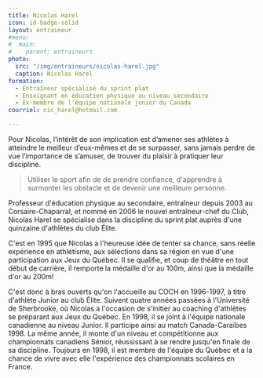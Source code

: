 ```yaml
---
title: Nicolas Harel
icon: id-badge-solid
layout: entraineur
#menu:
#  main:
#    parent: entraineurs
photo:
  src: "/img/entraineurs/nicolas-harel.jpg"
  caption: Nicolas Harel
formation:
  - Entraîneur spécialisé du sprint plat
  - Enseignant en éducation physique au niveau secondaire
  - Ex-membre de l'équipe nationale junior du Canada
courriel: nic_harel@hotmail.com

---
```

Pour Nicolas, l’intérêt de son implication est d’amener ses athlètes à atteindre le meilleur d’eux-mêmes et de se surpasser, sans jamais perdre de vue l’importance de s’amuser, de trouver du plaisir à pratiquer leur discipline.

> Utiliser le sport afin de de prendre confiance, d'apprendre à surmonter les obstacle et de devenir une meilleure personne.

Professeur d'éducation physique au secondaire, entraîneur depuis 2003 au Corsaire-Chaparral, et nommé en 2006 le nouvel entraîneur-chef du Club, Nicolas Harel se spécialise dans la discipline du sprint plat auprès d'une quinzaine d'athlètes du club Élite.

C'est en 1995 que Nicolas a l'heureuse idée de tenter sa chance, sans réelle expérience en athlétisme, aux sélections dans sa région en vue d'une participation aux Jeux du Québec. Il se qualifie, et coup de théâtre en tout début de carrière, il remporte la médaille d'or au 100m, ainsi que la médaille d'or au 200m!

C'est donc à bras ouverts qu'on l'accueille au COCH en 1996-1997, à titre d'athlète Junior au club Élite. Suivent quatre années passées à l'Université de Sherbrooke, où Nicolas a l'occasion de s'initier au coaching d'athlètes se préparant aux Jeux du Québec. En 1998, il se joint à l'équipe nationale canadienne au niveau Junior. Il participe ainsi au match Canada-Caraïbes 1998. La même année, il monte d'un niveau et compétitionne aux championnats canadiens Sénior, réussissant à se rendre jusqu'en finale de sa discipline. Toujours en 1998, il est membre de l'équipe du Québec et a la chance de vivre avec elle l'expérience des championnats scolaires en France.
